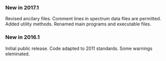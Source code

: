 ### New in 2017.1

Revised ancilary files. Comment lines in spectrum data files are permitted.
Added utility methods. Renamed main programs and executable files.

### New in 2016.1

Initial public release. Code adapted to 2011 standards. Some warnings eleminated.
